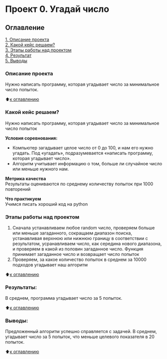 # Проект 0. Угадай число

## Оглавление  
[1. Описание проекта](.https://github.com/DariaGubskaya/SF_rep/tree/main/Project0#%D0%BE%D0%BF%D0%B8%D1%81%D0%B0%D0%BD%D0%B8%D0%B5-%D0%BF%D1%80%D0%BE%D0%B5%D0%BA%D1%82%D0%B0)  
[2. Какой кейс решаем?](https://github.com/DariaGubskaya/SF_rep/tree/main/Project0#%D0%BE%D0%BF%D0%B8%D1%81%D0%B0%D0%BD%D0%B8%D0%B5-%D0%BF%D1%80%D0%BE%D0%B5%D0%BA%D1%82%D0%B0)    
[3. Этапы работы над проектом](https://github.com/DariaGubskaya/SF_rep/tree/main/Project0#%D0%BE%D0%BF%D0%B8%D1%81%D0%B0%D0%BD%D0%B8%D0%B5-%D0%BF%D1%80%D0%BE%D0%B5%D0%BA%D1%82%D0%B0)  
[4. Результат](https://github.com/DariaGubskaya/SF_rep/tree/main/Project0#%D0%BE%D0%BF%D0%B8%D1%81%D0%B0%D0%BD%D0%B8%D0%B5-%D0%BF%D1%80%D0%BE%D0%B5%D0%BA%D1%82%D0%B0)    
[5. Выводы](https://github.com/DariaGubskaya/SF_rep/tree/main/Project0#%D0%BE%D0%BF%D0%B8%D1%81%D0%B0%D0%BD%D0%B8%D0%B5-%D0%BF%D1%80%D0%BE%D0%B5%D0%BA%D1%82%D0%B0) 

### Описание проекта    
Нужно написать программу, которая угадывает число за минимальное число попыток.

:arrow_up:[к оглавлению](https://github.com/DariaGubskaya/SF_rep/tree/main/Project0#%D0%BE%D0%BF%D0%B8%D1%81%D0%B0%D0%BD%D0%B8%D0%B5-%D0%BF%D1%80%D0%BE%D0%B5%D0%BA%D1%82%D0%B0)


### Какой кейс решаем?    
Нужно написать программу, которая угадывает число за минимальное число попыток

**Условия соревнования:**  
- Компьютер загадывает целое число от 0 до 100, и нам его нужно угадать. Под «угадать», подразумевается «написать программу, которая угадывает число».
- Алгоритм учитывает информацию о том, больше ли случайное число или меньше нужного нам.

**Метрика качества**     
Результаты оцениваются по среднему количеству попыток при 1000 повторений

**Что практикуем**     
Учимся писать хороший код на python


### Этапы работы над проектом  
1.  Сначала устанавливаем любое random число, 
    проверяем больше или меньше загаданного, 
    сокращаем диапазон поиска, устанавливая верхнюю или нижнюю границу в соответствии с результатом,
    усранавливаем число, как середина нового диапазона, и проверяем в какой из половин загаданное число.
    Функция принимает загаданное число и возвращает число попыток
2. Проверяем, за какое количество попыток в среднем за 10000 подходов угадывает наш алгоритм

:arrow_up:[к оглавлению](https://github.com/DariaGubskaya/SF_rep/tree/main/Project0#%D0%BE%D0%BF%D0%B8%D1%81%D0%B0%D0%BD%D0%B8%D0%B5-%D0%BF%D1%80%D0%BE%D0%B5%D0%BA%D1%82%D0%B0)


### Результаты:  
В среднем, программа угадывает число за 5 попыток.

:arrow_up:[к оглавлению](https://github.com/DariaGubskaya/SF_rep/tree/main/Project0#%D0%BE%D0%BF%D0%B8%D1%81%D0%B0%D0%BD%D0%B8%D0%B5-%D0%BF%D1%80%D0%BE%D0%B5%D0%BA%D1%82%D0%B0)


### Выводы:  
Предложенный алгоритм успешно справляется с задачей.
В среднем, угадывает число за 5 попыток, что меньше целевого показателя в 20 попыток.

:arrow_up:[к оглавлению](https://github.com/DariaGubskaya/SF_rep/tree/main/Project0#%D0%BE%D0%BF%D0%B8%D1%81%D0%B0%D0%BD%D0%B8%D0%B5-%D0%BF%D1%80%D0%BE%D0%B5%D0%BA%D1%82%D0%B0)